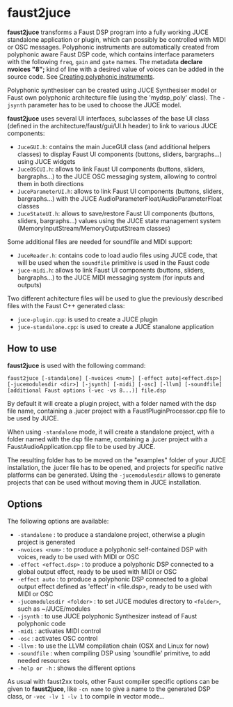 # faust2juce

**faust2juce** transforms a Faust DSP program into a fully working JUCE standalone application or plugin, which can possibly be controlled with MIDI or OSC messages. Polyphonic instruments are automatically created from polyphonic aware Faust DSP code, which contains interface parameters with the following `freq`, `gain` and `gate` names. The metadata **declare nvoices "8";** kind of line with a desired value of voices can be added in the source code. See [Creating polyphonic instruments](http://faust.grame.fr/news/2016/01/13/polyphonic-instruments.html). 

Polyphonic synthesiser can be created using JUCE Synthesiser model or Faust own polyphonic architecture file (using the 'mydsp_poly' class). The `-jsynth` parameter has to be used to choose the JUCE model.

**faust2juce** uses several UI interfaces, subclasses of the base UI class (defined in the architecture/faust/gui/UI.h header) to link to various JUCE components:

 - `JuceGUI.h`: contains the main JuceGUI class (and additional helpers classes) to display Faust UI components (buttons, sliders, bargraphs...) using JUCE widgets
 - `JuceOSCUI.h`: allows to link Faust UI components (buttons, sliders, bargraphs...) to the JUCE OSC messaging system, allowing to control them in both directions
 - `JuceParameterUI.h`: allows to link Faust UI components (buttons, sliders, bargraphs...) with the JUCE AudioParameterFloat/AudioParameterFloat classes
 - `JuceStateUI.h`: allows to save/restore Faust UI components (buttons, sliders, bargraphs...) values using the JUCE state management system (MemoryInputStream/MemoryOutputStream classes)

Some additional files are needed for soundfile and MIDI support:

- `JuceReader.h`: contains code to load audio files using JUCE code, that will be used when the `soundfile` primitive is used in the Faust code
- `juce-midi.h`: allows to link Faust UI components (buttons, sliders, bargraphs...) to the JUCE MIDI messaging system (for inputs and outputs) 

Two different achitecture files will be used to glue the previously described files with the Faust C++ generated class: 
- `juce-plugin.cpp`: is used to create a JUCE plugin
- `juce-standalone.cpp`: is used to create a JUCE stanalone application

## How to use

**faust2juce** is used with the following command: 

`faust2juce [-standalone] [-nvoices <num>] [-effect auto|<effect.dsp>] [-jucemodulesdir <dir>] [-jsynth] [-midi] [-osc] [-llvm] [-soundfile] [additional Faust options (-vec -vs 8...)] file.dsp` 

By default it will create a plugin project, with a folder named with the dsp file name, containing a .jucer project with a FaustPluginProcessor.cpp file to be used by JUCE.

When using `-standalone` mode, it will create a standalone project, with a folder named with the dsp file name, containing a .jucer project with a FaustAudioApplication.cpp file to be used by JUCE.

The resulting folder has to be moved on the "examples" folder of your JUCE installation, the .jucer file has to be opened, and projects for specific native platforms can be generated. Using the `-jucemodulesdir` allows to generate projects that can be used without moving them in JUCE installation.

## Options

The following options are available: 

 - `-standalone` : to produce a standalone project, otherwise a plugin project is generated
 - `-nvoices <num>` : to produce a polyphonic self-contained DSP with <num> voices, ready to be used with MIDI or OSC
 - `-effect <effect.dsp>` : to produce a polyphonic DSP connected to a global output effect, ready to be used with MIDI or OSC
 - `-effect auto` : to produce a polyphonic DSP connected to a global output effect defined as 'effect' in <file.dsp>, ready to be used with MIDI or OSC 
 - `-jucemodulesdir <folder>` : to set JUCE modules directory to `<folder>`, such as ~/JUCE/modules
 - `-jsynth` : to use JUCE polyphonic Synthesizer instead of Faust polyphonic code
 - `-midi` : activates MIDI control
 - `-osc` : activates OSC control
 - `-llvm` : to use the LLVM compilation chain (OSX and Linux for now)
 - `-soundfile` : when compiling DSP using 'soundfile' primitive, to add needed resources
 - `-help or -h` : shows the different options 

As usual with faust2xx tools, other Faust compiler specific options can be given to **faust2juce**, like `-cn name` to give a name to the generated DSP class, or `-vec -lv 1 -lv 1` to compile in vector mode...


